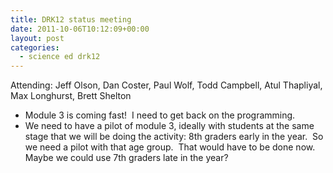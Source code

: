 ```yaml
---
title: DRK12 status meeting
date: 2011-10-06T10:12:09+00:00
layout: post
categories:
  - science ed drk12
---
```

Attending: Jeff Olson, Dan Coster, Paul Wolf, Todd Campbell, Atul Thapliyal, Max Longhurst, Brett Shelton

  * Module 3 is coming fast!  I need to get back on the programming.
  * We need to have a pilot of module 3, ideally with students at the same stage that we will be doing the activity: 8th graders early in the year.  So we need a pilot with that age group.  That would have to be done now.  Maybe we could use 7th graders late in the year?
